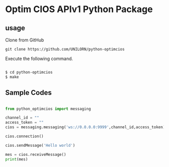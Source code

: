 # Optim CIOS APIv1 Python Package

## usage

Clone from GitHub

`git clone https://github.com/UNILORN/python-optimcios`

Execute the following command.

```bash

$ cd python-optimcios
$ make

```


## Sample Codes

```python

from python_optimcios import messaging

channel_id = ""
access_token = ""
cios = messaging.messaging('ws://0.0.0.0:9999',channel_id,access_token)

cios.connection()

cios.sendMessage('Hello world')

mes = cios.receiveMessage()
print(mes)

```


